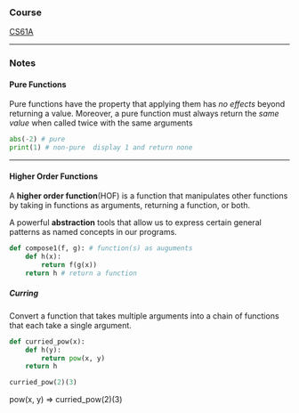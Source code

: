 ### Course
[CS61A](https://inst.eecs.berkeley.edu/~cs61a/su20/)

---
### Notes
#### Pure Functions
Pure functions have the property that applying them has _no effects_ beyond returning a value. Moreover, a pure function must always return the _same value_ when called twice with the same arguments
```python
abs(-2) # pure
print(1) # non-pure  display 1 and return none
```

---
#### Higher Order Functions
A **higher order function**(HOF) is a function that manipulates other functions by taking in functions as arguments, returning a function, or both.

A powerful **abstraction** tools that allow us to express certain general patterns as named concepts in our programs.

```python
def compose1(f, g): # function(s) as auguments
    def h(x):
        return f(g(x))
    return h # return a function
```
##### Curring
Convert a function that takes multiple arguments into a chain of functions that each take a single argument.
```python
def curried_pow(x):
    def h(y):
        return pow(x, y)
    return h

curried_pow(2)(3)
```
pow(x, y) => curried\_pow(2)(3)
